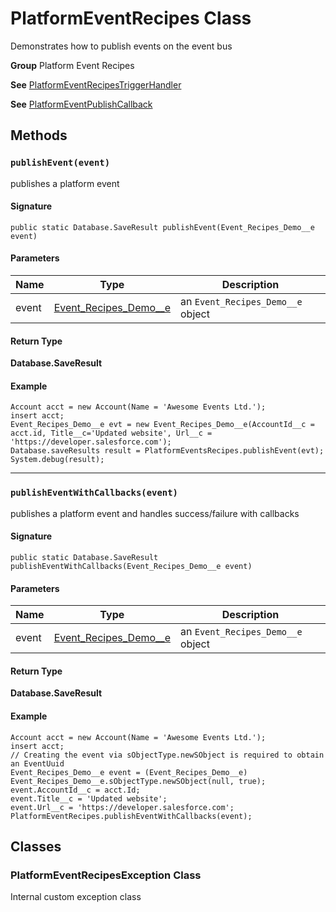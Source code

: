 # PlatformEventRecipes Class

Demonstrates how to publish events on the event bus

**Group** Platform Event Recipes

**See** [PlatformEventRecipesTriggerHandler](../trigger-recipes/PlatformEventRecipesTriggerHandler.md)

**See** [PlatformEventPublishCallback](PlatformEventPublishCallback.md)

## Methods
### `publishEvent(event)`

publishes a platform event

#### Signature
```apex
public static Database.SaveResult publishEvent(Event_Recipes_Demo__e event)
```

#### Parameters
| Name | Type | Description |
|------|------|-------------|
| event | [Event_Recipes_Demo__e](../custom-objects/Event_Recipes_Demo__e.md) | an `Event_Recipes_Demo__e` object |

#### Return Type
**Database.SaveResult**

#### Example
```apex
Account acct = new Account(Name = 'Awesome Events Ltd.');
insert acct;
Event_Recipes_Demo__e evt = new Event_Recipes_Demo__e(AccountId__c = acct.id, Title__c='Updated website', Url__c = 'https://developer.salesforce.com');
Database.saveResults result = PlatformEventsRecipes.publishEvent(evt);
System.debug(result);
```

---

### `publishEventWithCallbacks(event)`

publishes a platform event and handles success/failure with callbacks

#### Signature
```apex
public static Database.SaveResult publishEventWithCallbacks(Event_Recipes_Demo__e event)
```

#### Parameters
| Name | Type | Description |
|------|------|-------------|
| event | [Event_Recipes_Demo__e](../custom-objects/Event_Recipes_Demo__e.md) | an `Event_Recipes_Demo__e` object |

#### Return Type
**Database.SaveResult**

#### Example
```apex
Account acct = new Account(Name = 'Awesome Events Ltd.');
insert acct;
// Creating the event via sObjectType.newSObject is required to obtain an EventUuid
Event_Recipes_Demo__e event = (Event_Recipes_Demo__e) Event_Recipes_Demo__e.sObjectType.newSObject(null, true);
event.AccountId__c = acct.Id;
event.Title__c = 'Updated website';
event.Url__c = 'https://developer.salesforce.com';
PlatformEventRecipes.publishEventWithCallbacks(event);
```

## Classes
### PlatformEventRecipesException Class

Internal custom exception class
